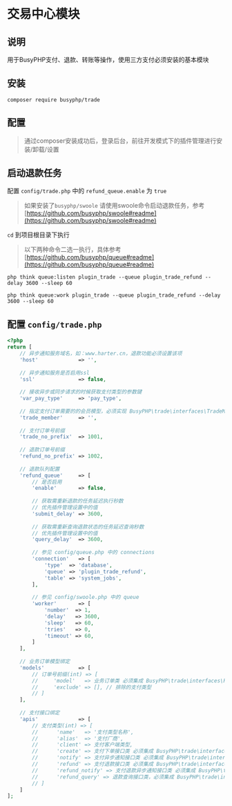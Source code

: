 交易中心模块
===============

## 说明

用于BusyPHP支付、退款、转账等操作，使用三方支付必须安装的基本模块

## 安装
```
composer require busyphp/trade
```

## 配置
> 通过composer安装成功后，登录后台，前往开发模式下的插件管理进行安装/卸载/设置

## 启动退款任务

配置 `config/trade.php` 中的 `refund_queue.enable` 为 `true`

> 如果安装了`busyphp/swoole` 请使用swoole命令启动退款任务，参考[https://github.com/busyphp/swoole#readme](https://github.com/busyphp/swoole#readme)


`cd` 到项目根目录下执行

> 以下两种命令二选一执行，具体参考 [https://github.com/busyphp/queue#readme](https://github.com/busyphp/queue#readme)
>
```shell script
php think queue:listen plugin_trade --queue plugin_trade_refund --delay 3600 --sleep 60 

php think queue:work plugin_trade --queue plugin_trade_refund --delay 3600 --sleep 60 
```


## 配置 `config/trade.php`

```php
<?php
return [
    // 异步通知服务域名，如：www.harter.cn，退款功能必须设置该项
    'host'             => '',
    
    // 异步通知服务是否启用ssl
    'ssl'              => false,
    
    // 接收异步或同步请求的时候获取支付类型的参数键
    'var_pay_type'     => 'pay_type',
    
    // 指定支付订单需要的的会员模型，必须实现 BusyPHP\trade\interfaces\TradeMemberModel 接口
    'trade_member'     => '',
    
    // 支付订单号前缀
    'trade_no_prefix'  => 1001,
    
    // 退款订单号前缀
    'refund_no_prefix' => 1002,
    
    // 退款队列配置
    'refund_queue'     => [
        // 是否启用
        'enable'       => false,
        
        // 获取需重新退款的任务延迟执行秒数
        // 优先插件管理设置中的值
        'submit_delay' => 3600,
        
        // 获取需重新查询退款状态的任务延迟查询秒数
        // 优先插件管理设置中的值
        'query_delay'  => 3600,
        
        // 参见 config/queue.php 中的 connections
        'connection'   => [
            'type'  => 'database',
            'queue' => 'plugin_trade_refund',
            'table' => 'system_jobs',
        ],
        
        // 参见 config/swoole.php 中的 queue
        'worker'       => [
            'number'  => 1,
            'delay'   => 3600,
            'sleep'   => 60,
            'tries'   => 0,
            'timeout' => 60,
        ]
    ],
    
    // 业务订单模型绑定
    'models'           => [
        // 订单号前缀(int) => [
        //     'model'   => 业务订单类 必须集成 BusyPHP\trade\interfaces\PayOrder,
        //     'exclude' => [], // 排除的支付类型
        // ]
    ],
    
    // 支付接口绑定
    'apis'             => [
        // 支付类型(int) => [
        //      'name'   => '支付类型名称',
        //      'alias'  => '支付厂商',
        //      'client' => 支付客户端类型,
        //      'create' => 支付下单接口类 必须集成 BusyPHP\trade\interfaces\PayCreate,
        //      'notify' => 支付异步通知接口类 必须集成 BusyPHP\trade\interfaces\PayNotify,
        //      'refund' => 支付退款接口类 必须集成 BusyPHP\trade\interfaces\PayRefund,
        //      'refund_notify' => 支付退款异步通知接口类 必须集成 BusyPHP\trade\interfaces\PayRefundNotify,
        //      'refund_query' => 退款查询接口类，必须集成 BusyPHP\trade\interfaces\PayRefundQuery,
        // ]
    ]
];
```